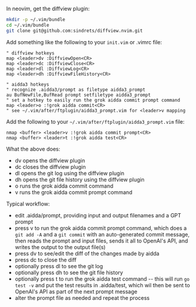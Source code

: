 In neovim, get the diffview plugin:

```bash
mkdir -p ~/.vim/bundle
cd ~/.vim/bundle
git clone git@github.com:sindrets/diffview.nvim.git
```

Add something like the following to your `init.vim` or
.vimrc file:

```vim
" diffview hotkeys
map <leader>dv :DiffviewOpen<CR>
map <leader>dc :DiffviewClose<CR>
map <leader>dl :DiffviewLog<CR>
map <leader>dh :DiffviewFileHistory<CR>

" aidda3 hotkeys
" recognize .aidda3/prompt as filetype aidda3_prompt
au BufNewFile,BufRead prompt setfiletype aidda3_prompt
" set a hotkey to easily run the grok aidda commit prompt command
map <leader>o :!grok aidda commit<CR>
" see ~/.vim/after/ftplugin/aidda3_prompt.vim for <leader>v mapping
```

Add the following to your `~/.vim/after/ftplugin/aidda3_prompt.vim` file:

```vim
nmap <buffer> <leader>v :!grok aidda commit prompt<CR>
nmap <buffer> <leader>t :!grok aidda test<CR>
```

What the above does:

- <leader>dv opens the diffview plugin
- <leader>dc closes the diffview plugin
- <leader>dl opens the git log using the diffview plugin
- <leader>dh opens the git file history using the diffview plugin
- <leader>o runs the grok aidda commit command
- <leader>v runs the grok aidda commit prompt command

Typical workflow: 

- edit .aidda/prompt, providing input and output filenames and a
  GPT prompt
- press <leader>v to run the grok aidda commit prompt command, which
  does a `git add -A` and a `git commit` with an auto-generated commit
  message, then reads the prompt and input files, sends it all to
  OpenAI's API, and writes the output to the output file(s)
- press <leader>dv to see/edit the diff of the changes made by aidda
- press <leader>dc to close the diff 
- optionally press <leader>dl to see the git log
- optionally press <leader>dh to see the git file history
- optionally press <leader>t to run the grok aidda test command --
  this will run `go test -v` and put the test results in .aidda/test,
  which wil then be sent to OpenAI's API as part of the next prompt
  message
- alter the prompt file as needed and repeat the process



